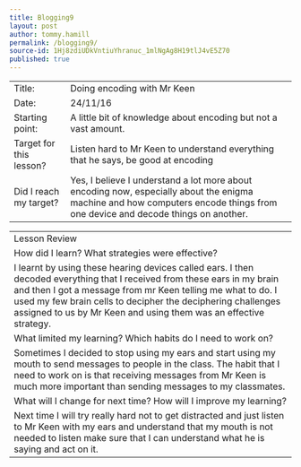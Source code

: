 ```yaml
---
title: Blogging9
layout: post
author: tommy.hamill
permalink: /blogging9/
source-id: 1Hj8zdiUDkVntiuYhranuc_1mlNgAg8H19tlJ4vE5Z70
published: true
---
```

<table>
  <tr>
    <td>Title:</td>
    <td>Doing encoding with Mr Keen</td>
  </tr>
  <tr>
    <td>Date:</td>
    <td>24/11/16</td>
  </tr>
  <tr>
    <td>Starting point:</td>
    <td>A little bit of knowledge about encoding but not a vast amount.</td>
  </tr>
  <tr>
    <td>Target for this lesson?</td>
    <td>Listen hard to Mr Keen to understand everything that he says, be good at encoding</td>
  </tr>
  <tr>
    <td>Did I reach my target? 
</td>
    <td>Yes, I believe I understand a lot more about encoding now, especially about the enigma machine and how computers encode things from one device and decode things on another.</td>
  </tr>
</table>


<table>
  <tr>
    <td>Lesson Review</td>
  </tr>
  <tr>
    <td>How did I learn? What strategies were effective? </td>
  </tr>
  <tr>
    <td>I learnt by using these hearing devices called ears. I then decoded everything that I received from these ears  in my brain and then I got a message from mr Keen telling me what to do. I used my few brain cells to decipher the deciphering challenges assigned to us by Mr Keen and using them was an effective strategy.</td>
  </tr>
  <tr>
    <td>What limited my learning? Which habits do I need to work on? </td>
  </tr>
  <tr>
    <td>Sometimes I decided to stop using my ears and start using my mouth to send messages to people in the class. The habit that I need to work on is that receiving messages from Mr Keen is much more important than sending messages to my classmates.</td>
  </tr>
  <tr>
    <td>What will I change for next time? How will I improve my learning?</td>
  </tr>
  <tr>
    <td>Next time I will try really hard not to get distracted and just listen to Mr Keen with my ears and understand that my mouth is not needed to listen make sure that I can understand what he is saying and act on it.</td>
  </tr>
</table>


